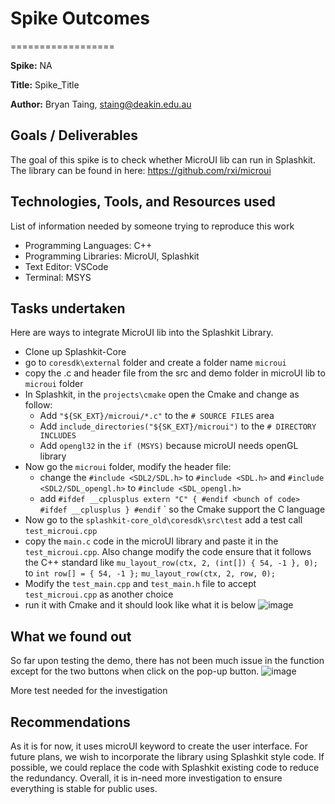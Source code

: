 
# Spike Outcomes

==================

**Spike:** NA

**Title:** Spike_Title

**Author:** Bryan Taing, staing@deakin.edu.au

## Goals / Deliverables

The goal of this spike is to check whether MicroUI lib can run in Splashkit. The library can be found in here: https://github.com/rxi/microui

## Technologies, Tools, and Resources used

List of information needed by someone trying to reproduce this work

- Programming Languages: C++
- Programming Libraries: MicroUI, Splashkit
- Text Editor: VSCode
- Terminal: MSYS

## Tasks undertaken
Here are ways to integrate MicroUI lib into the Splashkit Library. 
 - Clone up Splashkit-Core 
 - go to `coresdk\external` folder and create a folder name `microui`
 - copy the .c and header file from the src and demo folder in microUI lib to `microui` folder
 -  In Splashkit, in the `projects\cmake` open the Cmake and change as follow:
	 - Add `"${SK_EXT}/microui/*.c"` to the `# SOURCE FILES` area
	 - Add `include_directories("${SK_EXT}/microui")` to the `# DIRECTORY INCLUDES`
	 - Add `opengl32` in the `if (MSYS)` because microUI needs openGL library
-	Now go the `microui` folder, modify the header file:
	-	change the `#include <SDL2/SDL.h>` to `#include <SDL.h>` and `#include <SDL2/SDL_opengl.h>` to `#include <SDL_opengl.h>`
	-	add `#ifdef __cplusplus
extern "C" {
#endif <bunch of code> #ifdef __cplusplus
}
#endif` ` so the Cmake support the C language
-	Now go to the `splashkit-core_old\coresdk\src\test` add a test call `test_microui.cpp`
-	copy the `main.c` code in the microUI library and paste it in the `test_microui.cpp`. Also change modify the code ensure that it follows the C++ standard like 
`mu_layout_row(ctx, 2, (int[]) { 54, -1 }, 0);` to 
`int row[] = { 54, -1 };`
`mu_layout_row(ctx, 2, row, 0);`
-	Modify the `test_main.cpp` and `test_main.h` file to accept `test_microui.cpp` as another choice
-	run it with Cmake and it should look like what it is below
![image](https://github.com/MangoS9/documentation/assets/128771372/50b5da58-1a64-4788-818a-bf6314a6c170)


## What we found out

So far upon testing the demo, there has not been much issue in the function except for the two buttons when click on the pop-up button.
![image](https://github.com/MangoS9/documentation/assets/128771372/70d784e5-1981-4ee2-bc30-b84e0bf2dc71)

More test needed for the investigation


## Recommendations

As it is for now, it uses microUI keyword to create the user interface. For future plans, we wish to incorporate the library using Splashkit style code. If possible, we could replace the code with Splashkit existing code to reduce the redundancy. Overall, it is in-need more investigation to ensure everything is stable for public uses.

